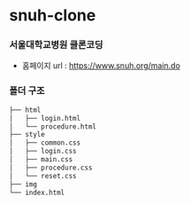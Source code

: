 # snuh-clone
### 서울대학교병원 클론코딩
- 홈페이지 url : https://www.snuh.org/main.do

### 폴더 구조
```bash
├── html
│   ├── login.html
│   └── procedure.html
├── style
│   ├── common.css
│   ├── login.css
│   ├── main.css
│   ├── procedure.css
│   └── reset.css
├── img
└── index.html
```
